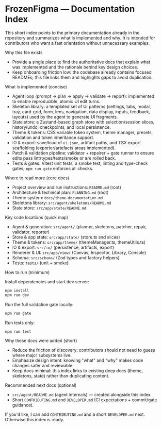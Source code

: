# FrozenFigma — Documentation Index

This short index points to the primary documentation already in the repository and summarizes what is implemented and why. It is intended for contributors who want a fast orientation without unnecessary examples.

Why this file exists

- Provide a single place to find the authoritative docs that explain what was implemented and the rationale behind key design choices.
- Keep onboarding friction low: the codebase already contains focused READMEs; this file links them and highlights gaps to avoid duplication.

What is implemented (concise)

- Agent loop (prompt → plan → apply → validate → report): implemented to enable reproducible, atomic UI edit turns.
- Skeleton library: a templated set of UI patterns (settings, tabs, modal, tray, card-grid, form, lens, navigation, data display, inputs, feedback, layouts) used by the agent to generate UI fragments.
- State store: a Zustand-based graph store with selection/session slices, history/undo, checkpoints, and local persistence.
- Theme & tokens: CSS variable token system, theme manager, presets, validation and token inheritance support.
- IO & export: save/load of `ui.json`, artifact paths, and TSX export scaffolding (exporter/artefacts areas implemented).
- Patch & validation pipeline: validator + repairer + gate runner to ensure edits pass lint/types/tests/smoke or are rolled back.
- Tests & gates: Vitest unit tests, a smoke test, linting and type-check gates; `npm run gate` enforces all checks.

Where to read more (core docs)

- Project overview and run instructions: `README.md` (root)
- Architecture & technical plan: `PLANNING.md` (root)
- Theme system: `docs/theme-documentation.md`
- Skeletons library: `src/agent/skeletons/README.md`
- State store: `src/app/state/README.md`

Key code locations (quick map)

- Agent & generation: `src/agent/` (planner, skeletons, patcher, repair, validator, reporter)
- Store & app state: `src/app/state/` (store.ts and slices)
- Theme & tokens: `src/app/theme/` (themeManager.ts, themeUtils.ts)
- IO & export: `src/io/` (persistence, artifacts, export)
- Renderer & UI: `src/app/view/` (Canvas, Inspector, Library, Console)
- Schema: `src/schema/` (Zod types and factory helpers)
- Tests: `tests/` (unit + smoke)

How to run (minimum)

Install dependencies and start dev server:

```bash
npm install
npm run dev
```

Run the full validation gate locally:

```bash
npm run gate
```

Run tests only:

```bash
npm run test
```

Why these docs were added (short)

- Reduce the friction of discovery: contributors should not need to guess where major subsystems live.
- Emphasize design intent: knowing "what" and "why" makes code changes safer and reviewable.
- Keep docs minimal: this index links to existing deep docs (theme, skeletons, state) rather than duplicating content.

Recommended next docs (optional)

- `src/agent/README.md` (agent internals) — created alongside this index.
- Short `CONTRIBUTING.md` and `DEVELOPER.md` (CI expectations + commit/gate guidance).

If you'd like, I can add `CONTRIBUTING.md` and a short `DEVELOPER.md` next. Otherwise this index is ready.
